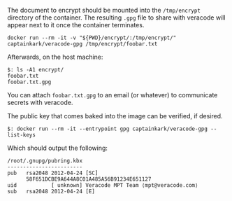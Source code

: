 The document to encrypt should be mounted into the `/tmp/encrypt` directory of the container. The resulting `.gpg` file to share with veracode will appear next to it once the container terminates.

```
docker run --rm -it -v "${PWD}/encrypt/:/tmp/encrypt/" captainkark/veracode-gpg /tmp/encrypt/foobar.txt
```

Afterwards, on the host machine:

```
$: ls -A1 encrypt/
foobar.txt
foobar.txt.gpg
```

You can attach `foobar.txt.gpg` to an email (or whatever) to communicate secrets with veracode.

The public key that comes baked into the image can be verified, if desired.

```
$: docker run --rm -it --entrypoint gpg captainkark/veracode-gpg --list-keys
```

Which should output the following:

```
/root/.gnupg/pubring.kbx
------------------------
pub   rsa2048 2012-04-24 [SC]
      58F651DCBE9A644A8C01A485A56B91234E651127
uid           [ unknown] Veracode MPT Team ⟨mpt@veracode.com⟩
sub   rsa2048 2012-04-24 [E]
```

